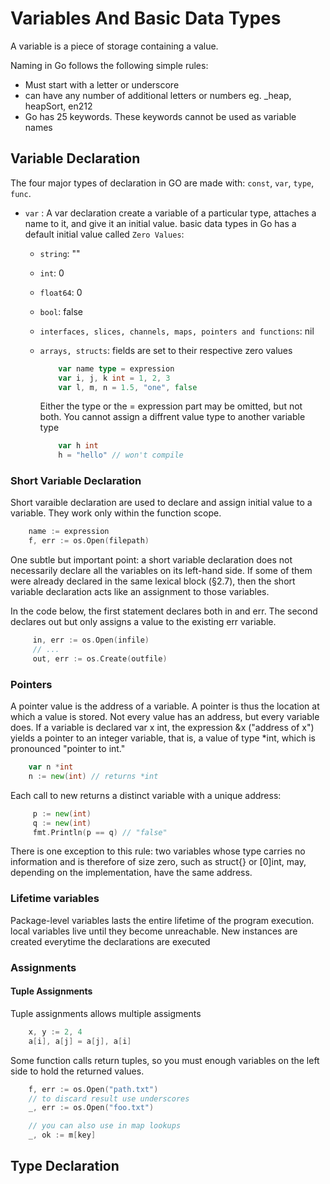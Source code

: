 # Variables And Basic Data Types

A variable is a piece of storage containing a value.

Naming in Go follows the following simple rules:

- Must start with a letter or underscore
- can have any number of additional letters or numbers eg. _heap, heapSort, en212
- Go has 25 keywords. These keywords cannot be used as variable names

## Variable Declaration

The four major types of declaration in GO are made with: `const`, `var`, `type`, `func`.

- `var` : A var declaration create a variable of a particular type, attaches a name to it, and give it an initial value.
    basic data types in Go has a default initial value called `Zero Values`:
  - `string`: ""
  - `int`: 0
  - `float64`: 0
  - `bool`: false
  - `interfaces, slices, channels, maps, pointers and functions`: nil
  - `arrays, structs`: fields are set to their respective zero values

    ```go
        var name type = expression
        var i, j, k int = 1, 2, 3
        var l, m, n = 1.5, "one", false
    ```

    Either the type or the = expression part may be omitted, but not both. You cannot assign a diffrent value type to another variable type

    ```go
        var h int
        h = "hello" // won't compile
    ```

### Short Variable Declaration

Short varaible declaration are used to declare and assign initial value to a variable. They work only within the function scope.

```go
    name := expression
    f, err := os.Open(filepath)
```

One subtle but important point: a short variable declaration does not necessarily declare all the variables on its left-hand side. If some of them were already declared in the same lexical block (§2.7), then the short variable declaration acts like an assignment to those variables.

In the code below, the first statement declares both in and err. The second declares out but only assigns a value to the existing err variable.

```go
     in, err := os.Open(infile)
     // ...
     out, err := os.Create(outfile)
```

### Pointers

A pointer value is the address of a variable. A pointer is thus the location at which a value is stored. Not every value has an address, but every variable does. If a variable is declared var x int, the expression &x ("address of x") yields a pointer to an integer variable, that is, a value of type *int, which is pronounced "pointer to int."

```go
    var n *int
    n := new(int) // returns *int
```

Each call to new returns a distinct variable with a unique address:

```go
     p := new(int)
     q := new(int)
     fmt.Println(p == q) // "false"
```

There is one exception to this rule: two variables whose type carries no information and is therefore of size zero, such as struct{} or [0]int, may, depending on the implementation, have the same address.

### Lifetime variables

Package-level variables lasts the entire lifetime of the program execution. local variables live until they become unreachable. New instances are created everytime the declarations are executed

### Assignments

#### Tuple Assignments

Tuple assignments allows multiple assigments

```go
    x, y := 2, 4
    a[i], a[j] = a[j], a[i]
```

Some function calls return tuples, so you must enough variables on the left side to hold the returned values.

```go
    f, err := os.Open("path.txt")
    // to discard result use underscores
    _, err := os.Open("foo.txt")

    // you can also use in map lookups
    _, ok := m[key]
```

## Type Declaration
